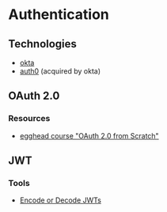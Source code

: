 # Authentication

## Technologies

- [okta](https://developer.okta.com/)
- [auth0](https://auth0.com/) (acquired by okta)

## OAuth 2.0

### Resources

- [egghead course "OAuth 2.0 from Scratch"](https://egghead.io/courses/oauth-2-0-from-scratch-74a92b57)

## JWT

### Tools

- [Encode or Decode JWTs](https://www.jsonwebtoken.io/)
